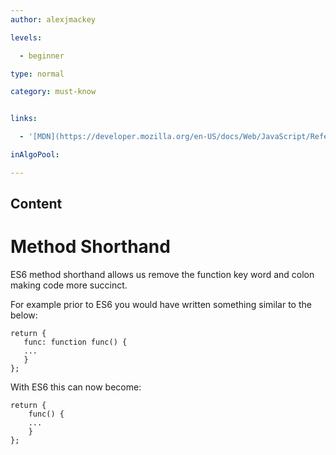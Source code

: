 ```yaml
---
author: alexjmackey

levels:

  - beginner

type: normal

category: must-know


links:

  - '[MDN](https://developer.mozilla.org/en-US/docs/Web/JavaScript/Reference/Functions/Method_definitions){website}'

inAlgoPool:

---
```

## Content
# Method Shorthand

ES6 method shorthand allows us remove the function key word and colon making code more succinct. 

For example prior to ES6 you would have written something similar to the below:

```
return {
   func: function func() {
   ...
   }
};
```

With ES6 this can now become:

```
return {
    func() {
    ...
    }
};
```

